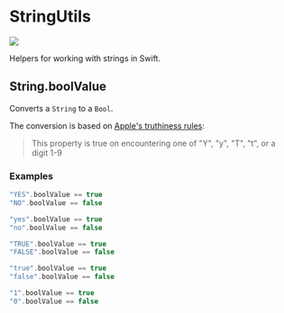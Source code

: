 # StringUtils

![](https://github.com/mramsden/StringUtils/workflows/Tests/badge.svg)

Helpers for working with strings in Swift.

## String.boolValue

Converts a `String` to a `Bool`.

The conversion is based on [Apple's truthiness rules](https://developer.apple.com/documentation/foundation/nsstring/1409420-boolvalue):

> This property is true on encountering one of "Y", "y", "T", "t", or a digit 1-9

### Examples

```swift
"YES".boolValue == true
"NO".boolValue == false

"yes".boolValue == true
"no".boolValue == false

"TRUE".boolValue == true
"FALSE".boolValue == false

"true".boolValue == true
"false".boolValue == false

"1".boolValue == true
"0".boolValue == false
```

